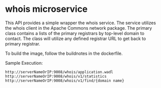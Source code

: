# whois microservice
This API provides a simple wrapper the whois service.
The service utilizes the whois client in the Apache Commons network package.
The primary class contains a lists of the primary registrars by top-level domain to contact.
The class will utilize any defined registrar URL to get back to primary registrar.

To build the image, follow the buildnotes in the dockerfile.

Sample Execution:
```
http://serverNameOrIP:9008/whois/application.wadl
http://serverNameOrIP:9008/whois/v1/statistics
http://serverNameOrIP:9008/whois/v1/find/{domain name}
```
